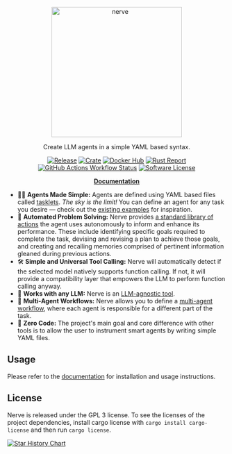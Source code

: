 <p align="center">
    <img src="assets/logo.svg" alt="nerve" width="300" align='center'/>
</p>

<p align="center">
  Create LLM agents in a simple YAML based syntax.
</p>

<p align="center">
  <a href="https://github.com/dreadnode/nerve/releases/latest"><img alt="Release" src="https://img.shields.io/github/release/dreadnode/nerve.svg?style=flat-square"></a>
  <a href="https://crates.io/crates/nerve-ai"><img alt="Crate" src="https://img.shields.io/crates/v/nerve-ai.svg"></a>
  <a href="https://hub.docker.com/r/dreadnode/nerve"><img alt="Docker Hub" src="https://img.shields.io/docker/v/dreadnode/nerve?logo=docker"></a>
  <a href="https://rust-reportcard.xuri.me/report/github.com/dreadnode/nerve"><img alt="Rust Report" src="https://rust-reportcard.xuri.me/badge/github.com/dreadnode/nerve"></a>
  <a href="#"><img alt="GitHub Actions Workflow Status" src="https://img.shields.io/github/actions/workflow/status/dreadnode/nerve/test.yml"></a>
  <a href="https://github.com/dreadnode/nerve/blob/master/LICENSE.md"><img alt="Software License" src="https://img.shields.io/badge/license-GPL3-brightgreen.svg?style=flat-square"></a>
</p>

<p align="center">
    <strong>
        <a href="https://github.com/dreadnode/nerve/blob/main/docs/index.md" target="_blank">
            Documentation
        </a>
    </strong>
</p>

- 🧑‍💻 **Agents Made Simple:** Agents are defined using YAML based files called [tasklets](https://github.com/dreadnode/nerve/blob/main/docs/tasklets.md). _The sky is the limit!_ You can define an agent for any task you desire — check out the [existing examples](https://github.com/dreadnode/nerve/tree/main/examples) for inspiration.
- 🧠 **Automated Problem Solving:** Nerve provides [a standard library of actions](https://github.com/dreadnode/nerve/blob/main/docs/namespaces.md) the agent uses autonomously to inform and enhance its performance. These include identifying specific goals required to complete the task, devising and revising a plan to achieve those goals, and creating and recalling memories comprised of pertinent information gleaned during previous actions.
- 🛠️ **Simple and Universal Tool Calling:** Nerve will automatically detect if the selected model natively supports function calling. If not, it will provide a compatibility layer that empowers the LLM to perform function calling anyway.
- 🤖 **Works with any LLM:** Nerve is an [LLM-agnostic tool](https://github.com/dreadnode/nerve/blob/main/docs/index.md#llm-support).
- 🤝 **Multi-Agent Workflows:** Nerve allows you to define a [multi-agent workflow](https://github.com/dreadnode/nerve/blob/main/docs/workflows.md), where each agent is responsible for a different part of the task.
- 💯 **Zero Code:** The project's main goal and core difference with other tools is to allow the user to instrument smart agents by writing simple YAML files.

## Usage

Please refer to the [documentation](https://github.com/dreadnode/nerve/blob/main/docs/index.md) for installation and usage instructions.

## License

Nerve is released under the GPL 3 license. To see the licenses of the project dependencies, install cargo license with `cargo install cargo-license` and then run `cargo license`.

[![Star History Chart](https://api.star-history.com/svg?repos=dreadnode/nerve&type=Date)](https://star-history.com/#dreadnode/nerve&Date)
